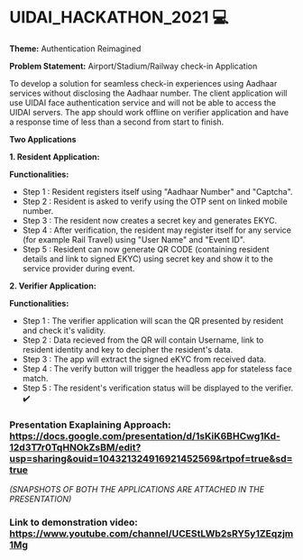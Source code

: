# UIDAI_HACKATHON_2021 💻
**Theme:** Authentication Reimagined 

**Problem Statement:** Airport/Stadium/Railway check-in Application

To develop a solution for seamless check-in experiences using Aadhaar services without disclosing the Aadhaar number. The client application will use UIDAI face authentication service and will not be able to access the UIDAI servers. The app should work offline on verifier application and have a response time of less than a second from start to finish. 

**Two Applications**

**1. Resident Application:** 

**Functionalities:**

* Step 1 : Resident registers itself using "Aadhaar Number" and "Captcha".
* Step 2 : Resident is asked to verify using the OTP sent on linked mobile number.
* Step 3 : The resident now creates a secret key and generates EKYC.
* Step 4 : After verification, the resident may register itself for any service (for example Rail Travel) using "User Name" and "Event ID".
* Step 5 : Resident can now generate QR CODE (containing resident details and link to signed EKYC) using secret key and show it to the service provider during event.


**2. Verifier Application:** 

**Functionalities:**

* Step 1 : The verifier application will scan the QR presented by resident and check it's validity.
* Step 2 : Data recieved from the QR will contain Username, link to resident identity and key to decipher the resident's data.
* Step 3 : The app will extract the signed eKYC from received data.
* Step 4 : The verify button will trigger the headless app for stateless face match.
* Step 5 : The resident's verification status will be displayed to the verifier. :heavy_check_mark:

### Presentation Exaplaining Approach: https://docs.google.com/presentation/d/1sKiK6BHCwg1Kd-12d3T7r0TqHNOkZsBM/edit?usp=sharing&ouid=104321324916921452569&rtpof=true&sd=true 

*(SNAPSHOTS OF BOTH THE APPLICATIONS ARE ATTACHED IN THE PRESENTATION)*
### Link to demonstration video: https://www.youtube.com/channel/UCEStLWb2sRY5y1ZEqzjm1Mg 
